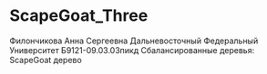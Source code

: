 # ScapeGoat_Three
 Филончикова Анна Сергеевна
 Дальневосточный Федеральный Университет
 Б9121-09.03.03пикд
 Сбалансированные деревья: ScapeGoat дерево
